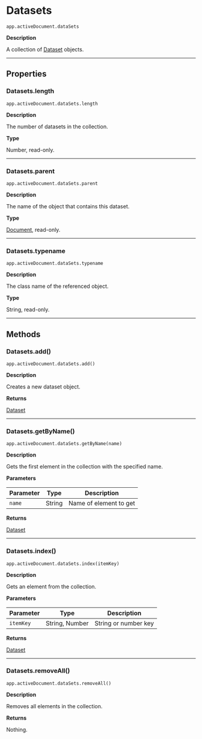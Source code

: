 # Datasets

`app.activeDocument.dataSets`

**Description**

A collection of [Dataset](Dataset.md#jsobjref-dataset) objects.

---

## Properties

### Datasets.length

`app.activeDocument.dataSets.length`

**Description**

The number of datasets in the collection.

**Type**

Number, read-only.

---

### Datasets.parent

`app.activeDocument.dataSets.parent`

**Description**

The name of the object that contains this dataset.

**Type**

[Document](Document.md#jsobjref-document), read-only.

---

### Datasets.typename

`app.activeDocument.dataSets.typename`

**Description**

The class name of the referenced object.

**Type**

String, read-only.

---

## Methods

### Datasets.add()

`app.activeDocument.dataSets.add()`

**Description**

Creates a new dataset object.

**Returns**

[Dataset](Dataset.md#jsobjref-dataset)

---

### Datasets.getByName()

`app.activeDocument.dataSets.getByName(name)`

**Description**

Gets the first element in the collection with the specified name.

**Parameters**

| Parameter   | Type   | Description            |
|-------------|--------|------------------------|
| `name`      | String | Name of element to get |

**Returns**

[Dataset](Dataset.md#jsobjref-dataset)

---

### Datasets.index()

`app.activeDocument.dataSets.index(itemKey)`

**Description**

Gets an element from the collection.

**Parameters**

| Parameter   | Type           | Description          |
|-------------|----------------|----------------------|
| `itemKey`   | String, Number | String or number key |

**Returns**

[Dataset](Dataset.md#jsobjref-dataset)

---

### Datasets.removeAll()

`app.activeDocument.dataSets.removeAll()`

**Description**

Removes all elements in the collection.

**Returns**

Nothing.
